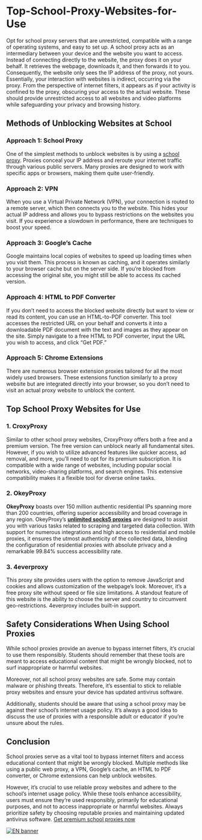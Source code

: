 # Top-School-Proxy-Websites-for-Use
Opt for school proxy servers that are unrestricted, compatible with a range of operating systems, and easy to set up. A school proxy acts as an intermediary between your device and the website you want to access. Instead of connecting directly to the website, the proxy does it on your behalf. It retrieves the webpage, downloads it, and then forwards it to you. Consequently, the website only sees the IP address of the proxy, not yours. Essentially, your interaction with websites is indirect, occurring via the proxy. From the perspective of internet filters, it appears as if your activity is confined to the proxy, obscuring your access to the actual website. These should provide unrestricted access to all websites and video platforms while safeguarding your privacy and browsing history.

## Methods of Unblocking Websites at School

### Approach 1: School Proxy
One of the simplest methods to unblock websites is by using a [school proxy](https://www.okeyproxy.com/proxy/unblocking-websites-for-school-proxy-2024/). Proxies conceal your IP address and reroute your internet traffic through various public servers. Many proxies are designed to work with specific apps or browsers, making them quite user-friendly.

### Approach 2: VPN
When you use a Virtual Private Network (VPN), your connection is routed to a remote server, which then connects you to the website. This hides your actual IP address and allows you to bypass restrictions on the websites you visit. If you experience a slowdown in performance, there are techniques to boost your speed.

### Approach 3: Google’s Cache
Google maintains local copies of websites to speed up loading times when you visit them. This process is known as caching, and it operates similarly to your browser cache but on the server side. If you’re blocked from accessing the original site, you might still be able to access its cached version.

### Approach 4: HTML to PDF Converter
If you don’t need to access the blocked website directly but want to view or read its content, you can use an HTML-to-PDF converter. This tool accesses the restricted URL on your behalf and converts it into a downloadable PDF document with the text and images as they appear on the site. Simply navigate to a free HTML to PDF converter, input the URL you wish to access, and click “Get PDF.”

### Approach 5:  Chrome Extensions
There are numerous browser extension proxies tailored for all the most widely used browsers. These extensions function similarly to a proxy website but are integrated directly into your browser, so you don’t need to visit an actual proxy website to unblock the content.

## Top School Proxy Websites for Use

### 1. CroxyProxy
Similar to other school proxy websites, CroxyProxy offers both a free and a premium version. The free version can unblock nearly all fundamental sites. However, if you wish to utilize advanced features like quicker access, ad removal, and more, you’ll need to opt for its premium subscription. It is compatible with a wide range of websites, including popular social networks, video-sharing platforms, and search engines. This extensive compatibility makes it a flexible tool for diverse online tasks.

### 2. OkeyProxy
**OkeyProxy** boasts over 150 million authentic residential IPs spanning more than 200 countries, offering superior accessibility and broad coverage in any region. OkeyProxy’s [**unlimited socks5 proxies**](https://www.okeyproxy.com/en?link=b63b57) are designed to assist you with various tasks related to scraping and targeted data collection. With support for numerous integrations and high access to residential and mobile proxies, it ensures the utmost authenticity of the collected data, blending the configuration of residential proxies with absolute privacy and a remarkable 99.84% success accessibility rate.

### 3. 4everproxy
This proxy site provides users with the option to remove JavaScript and cookies and allows customization of the webpage’s look. Moreover, it’s a free proxy site without speed or file size limitations. A standout feature of this website is the ability to choose the server and country to circumvent geo-restrictions. 4everproxy includes built-in support.

## Safety Considerations When Using School Proxies

While school proxies provide an avenue to bypass internet filters, it’s crucial to use them responsibly. Students should remember that these tools are meant to access educational content that might be wrongly blocked, not to surf inappropriate or harmful websites.

Moreover, not all school proxy websites are safe. Some may contain malware or phishing threats. Therefore, it’s essential to stick to reliable proxy websites and ensure your device has updated antivirus software.

Additionally, students should be aware that using a school proxy may be against their school’s internet usage policy. It’s always a good idea to discuss the use of proxies with a responsible adult or educator if you’re unsure about the rules.

## Conclusion

School proxies serve as a vital tool to bypass internet filters and access educational content that might be wrongly blocked. Multiple methods like using a public web proxy, a VPN, Google’s cache, an HTML to PDF converter, or Chrome extensions can help unblock websites.

However, it’s crucial to use reliable proxy websites and adhere to the school’s internet usage policy. While these tools enhance accessibility, users must ensure they’re used responsibly, primarily for educational purposes, and not to access inappropriate or harmful websites. Always prioritize safety by choosing reputable proxies and maintaining updated antivirus software. [Get premium school proxies now](https://www.okeyproxy.com/en/residential-proxies/?link=b63b57)

[![EN banner](https://github.com/thepirateproxy/Top-School-Proxy-Websites-for-Use/assets/169422974/01fbfd08-a987-4037-b17b-6ff916dbcadf)](https://www.okeyproxy.com/en/residential-proxies?link=b63b57)
